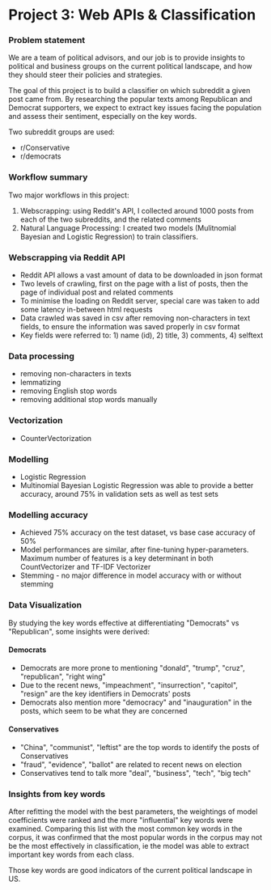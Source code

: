 # Project 3: Web APIs & Classification

### Problem statement

We are a team of political advisors, and our job is to provide insights to political and business groups on the current political landscape, and how they should steer their policies and strategies.

The goal of this project is to build a classifier on which subreddit a given post came from. By researching the popular texts among Republican and Democrat supporters, we expect to extract key issues facing the population and assess their sentiment, especially on the key words.

Two subreddit groups are used:
- r/Conservative
- r/democrats

### Workflow summary

Two major workflows in this project:
1. Webscrapping: using Reddit's API, I collected around 1000 posts from each of the two subreddits, and the related comments
2. Natural Language Processing: I created two models (Mulitnomial Bayesian and Logistic Regression) to train classifiers.

### Webscrapping via Reddit API
- Reddit API allows a vast amount of data to be downloaded in json format
- Two levels of crawling, first on the page with a list of posts, then the page of individual post and related comments
- To minimise the loading on Reddit server, special care was taken to add some latency in-between html requests
- Data crawled was saved in csv after removing non-characters in text fields, to ensure the information was saved properly in csv format
- Key fields were referred to: 1) name (id), 2) title, 3) comments, 4) selftext

### Data processing
- removing non-characters in texts
- lemmatizing
- removing English stop words
- removing additional stop words manually

### Vectorization
- CounterVectorization

### Modelling
- Logistic Regression
- Multinomial Bayesian
Logistic Regression was able to provide a better accuracy, around 75% in validation sets as well as test sets

### Modelling accuracy
- Achieved 75% accuracy on the test dataset, vs base case accuracy of 50%
- Model performances are similar, after fine-tuning hyper-parameters. Maximum number of features is a key determinant in both CountVectorizer and TF-IDF Vectorizer
- Stemming - no major difference in model accuracy with or without stemming

### Data Visualization
By studying the key words effective at differentiating "Democrats" vs "Republican", some insights were derived:

#### Democrats
- Democrats are more prone to mentioning "donald", "trump", "cruz", "republican", "right wing"
- Due to the recent news, "impeachment", "insurrection", "capitol", "resign" are the key identifiers in Democrats' posts
- Democrats also mention more "democracy" and "inauguration" in the posts, which seem to be what they are concerned

#### Conservatives
- "China", "communist", "leftist" are the top words to identify the posts of Conservatives
- "fraud", "evidence", "ballot" are related to recent news on election
- Conservatives tend to talk more "deal", "business", "tech", "big tech"

### Insights from key words
After refitting the model with the best parameters, the weightings of model coefficients were ranked and the more "influential" key words were examined. Comparing this list with the most common key words in the corpus, it was confirmed that the most popular words in the corpus may not be the most effectively in classification, ie the model was able to extract important key words from each class.

Those key words are good indicators of the current political landscape in US.
